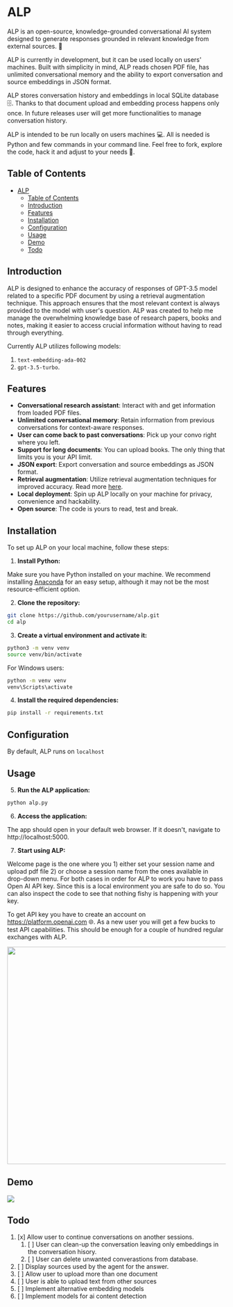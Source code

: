 # ALP

ALP is an open-source, knowledge-grounded conversational AI system designed to generate responses grounded in relevant knowledge from external sources. 📖

ALP is currently in development, but it can be used locally on users' machines. Built with simplicity in mind, ALP reads chosen PDF file, has unlimited conversational memory and the ability to export conversation and source embeddings in JSON format.

ALP stores conversation history and embeddings in local SQLite database 🗄️. Thanks to that document upload and embedding process happens only once. In future releases user will get more functionalities to manage conversation history. 

ALP is intended to be run locally on users machines 💻. All is needed is Python and few commands in your command line. Feel free to fork, explore the code, hack it and adjust to your needs 🔧. 

## Table of Contents

- [ALP](#alp)
  - [Table of Contents](#table-of-contents)
  - [Introduction](#introduction)
  - [Features](#features)
  - [Installation](#installation)
  - [Configuration](#configuration)
  - [Usage](#usage)
  - [Demo](#demo)
  - [Todo](#todo)

## Introduction
ALP is designed to enhance the accuracy of responses of GPT-3.5 model related to a specific PDF document by using a retrieval augmentation technique. This approach ensures that the most relevant context is always provided to the model with user's question. ALP was created to help me manage the overwhelming knowledge base of research papers, books and notes, making it easier to access crucial information without having to read through everything.

Currently ALP utilizes following models:
1. ```text-embedding-ada-002```
2. ```gpt-3.5-turbo```. 

## Features
- **Conversational research assistant**: Interact with and get information from loaded PDF files.
- **Unlimited conversational memory**: Retain information from previous conversations for context-aware responses.
- **User can come back to past conversations**: Pick up your convo right where you left. 
- **Support for long documents**: You can upload books. The only thing that limits you is your API limit.
- **JSON export**: Export conversation and source embeddings as JSON format.
- **Retrieval augmentation**: Utilize retrieval augmentation techniques for improved accuracy. Read more [here](https://arxiv.org/pdf/2104.07567.pdf).
- **Local deployment**: Spin up ALP locally on your machine for privacy, convenience and hackability. 
- **Open source**: The code is yours to read, test and break. 

## Installation
To set up ALP on your local machine, follow these steps:

1. **Install Python:**

Make sure you have Python installed on your machine. We recommend installing [Anaconda](https://www.anaconda.com/products/distribution) for an easy setup, although it may not be the most resource-efficient option.

2. **Clone the repository:**

```bash 
git clone https://github.com/yourusername/alp.git 
cd alp
```

3. **Create a virtual environment and activate it:**

```bash 
python3 -m venv venv 
source venv/bin/activate
```

For Windows users:

```bash
python -m venv venv 
venv\Scripts\activate
```

4. **Install the required dependencies:**

```bash
pip install -r requirements.txt
```

## Configuration
By default, ALP runs on `localhost`


## Usage
5. **Run the ALP application:**

```bash
python alp.py
```

6. **Access the application:**
   
The app should open in your default web browser. If it doesn't, navigate to http://localhost:5000.

7. **Start using ALP:**

Welcome page is the one where you 1) either set your session name and upload pdf file 2) or choose a session name from the ones available in drop-down menu. 
For both cases in order for ALP to work you have to pass Open AI API key. Since this is a local environment you are safe to do so. You can also inspect the code to see that nothing fishy is happening with your key.

To get API key you have to create an account on https://platform.openai.com 🌐. As a new user you will get a few bucks to test API capabilities. This should be enough for a couple of hundred regular exchanges with ALP.

<img src="https://github.com/rpast/ALP/blob/master/static/alp_welcome.png?raw=true" width="600px" height="500px"></img>


## Demo
<img src="https://github.com/rpast/ALP/blob/master/static/alp_demo.gif?raw=true"></img>


## Todo
1. [x] Allow user to continue conversations on another sessions.
   1. [ ] User can clean-up the conversation leaving only embeddings in the conversation hisory.
   2. [ ] User can delete unwanted converastions from database.
2. [ ] Display sources used by the agent for the answer.
3. [ ] Allow user to upload more than one document
4. [ ] User is able to upload text from other sources 
5. [ ] Implement alternative embedding models
6. [ ] Implement models for ai content detection
